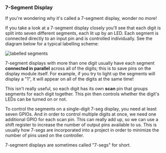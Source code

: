 ### 7-Segment Display

If you're wondering why it's called a 7-segment display, wonder no more!

If you take a look at a 7-segment display closely you'll see that each digit is split into seven different segments, each lit up by an LED. Each segment is connected directly to an input pin and is controlled individually. See the diagram below for a typical labelling scheme:

![labelled segments](https://raw.githubusercontent.com/OnionIoT/Onion-Docs/master/Omega2/Kit-Guides/img/seven-segment-display-segments.png)

7-segment displays with more than one digit usually have each segment **connected in parallel** across all of the digits; this is to save pins on the display module itself. For example, if you try to light up the segments will display a "1", it will appear on all of the digits at the same time!

This isn't really useful, so each digit has its own **scan** pin that groups segments for each digit together. This pin then controls whether the digit's LEDs can be turned on or not.

To control the segments on a single-digit 7-seg display, you need at least seven GPIOs. And in order to control multiple digits at once, we need one additional GPIO for each scan pin. This can really add up, so we can use a shift register to increase the number of output pins available to us. This is usually how 7-segs are incorporated into a project in order to minimize the number of pins used on the controller.

7-segment displays are sometimes called "7-segs" for short.
